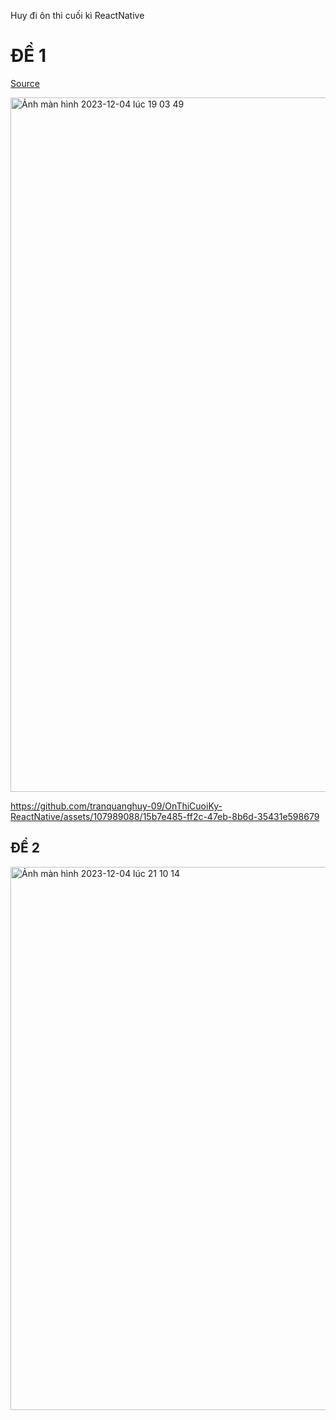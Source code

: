 Huy đi ôn thi cuối kì ReactNative

# ĐỀ 1
<a href="https://github.com/tranquanghuy-09/OnThiCuoiKy-ReactNative/tree/main/20092731_TranQuangHuy" target="_blank">Source</a>

<img width="1111" alt="Ảnh màn hình 2023-12-04 lúc 19 03 49" src="https://github.com/tranquanghuy-09/OnThiCuoiKy-ReactNative/assets/107989088/405b2899-80ed-4713-ac1f-0dc51ed66493">

https://github.com/tranquanghuy-09/OnThiCuoiKy-ReactNative/assets/107989088/15b7e485-ff2c-47eb-8b6d-35431e598679

## ĐỀ 2
<img width="869" alt="Ảnh màn hình 2023-12-04 lúc 21 10 14" src="https://github.com/tranquanghuy-09/OnThiCuoiKy-ReactNative/assets/107989088/8d5d2d79-e4e9-4456-91c3-35f986df6758">
